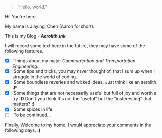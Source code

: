 

> “Hello, world.”

Hi! You're here.

My name is Jiaying, Chen (Aaron for short).

This is my Blog - **_Aerolith.ink_**



I will record some text here in the future, they may have some of the following features.

- [x] &nbsp;Things about my major *Communication and Transportation Engineering*.
- [x] &nbsp;Some tips and tricks, you may never thought of, that I sum up when I struggle in the world of coding.
- [x] &nbsp;Some boundless reveries and wicked ideas. Just think like an aerolith. **:P**
- [x] &nbsp;Some things that are not necessarily useful but  full of joy and worth a try **:D** Don't you think It's not the "useful" but the "insteresting" that matters? **:)**
- [x] &nbsp;Some spices in life.
- [ ] &nbsp;To be continued...

Finally, Welcome to my home. I would appreciate your comments in the following days. **:)**